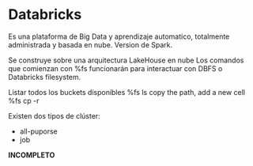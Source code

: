 # Databricks

Es una plataforma de Big Data y aprendizaje automatico, totalmente administrada  y basada en nube.  Version de Spark.

Se construye sobre una arquitectura LakeHouse en nube
Los comandos que comienzan con %fs funcionarán para interactuar con DBFS o Databricks filesystem.

Listar todos los buckets disponibles %fs ls
copy the path, add a new cell %fs cp -r 

Existen dos tipos de clúster:

- all-puporse
- job



**INCOMPLETO**

